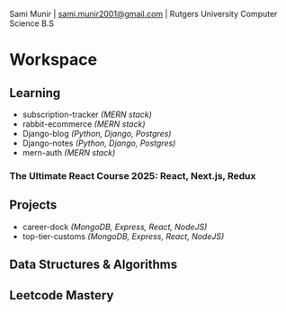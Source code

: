 Sami Munir | sami.munir2001@gmail.com | Rutgers University Computer Science B.S
# Workspace
## Learning
* subscription-tracker *(MERN stack)*
* rabbit-ecommerce *(MERN stack)*
* Django-blog *(Python, Django, Postgres)*
* Django-notes *(Python, Django, Postgres)*
* mern-auth *(MERN stack)*
### The Ultimate React Course 2025: React, Next.js, Redux
## Projects
* career-dock *(MongoDB, Express, React, NodeJS)*
* top-tier-customs *(MongoDB, Express, React, NodeJS)*
## Data Structures & Algorithms
## Leetcode Mastery
